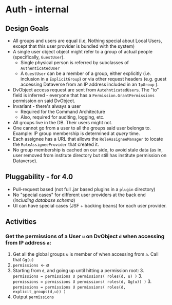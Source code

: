 # Auth - internal

## Design Goals
* All groups and users are equal (i.e, Nothing special about Local Users, except that this user provider is bundled with the system)
* A single user object object might refer to a group of actual people (specifically, `GuestUser`). 
    - Single physical person is referred by subclasses of `AuthenticatedUser`
    - A `GuestUser` can be a member of a group, either explicitly (i.e. inclusion in a `ExplicitGroup`) or via other request headers (e.g. guest accessing Dataverse from an IP address included in an `IpGroup` ).
* DvObject access request are sent from `AutehnticatedUser`s. The "to" field is inferred - everyone that has a `Permission.GrantPermissions` permission on said DvObject.
* Invariant - there's always a user
    - Required for the Command Architecture
    - Also, required for auditing, logging, etc.
* All groups live in the DB. Their users might not.
* One cannot go from a user to all the groups said user belongs to. Example: IP group membership is determined at *query* time.
* Each assignee has a URL that allows the `RoleAssigneeManager` to locate the `RoleAssigneeProvider` that created it.
* No group membership is cached on our side, to avoid stale data (as in, user removed from institute directory but still has institute permission on Dataverse).

## Pluggability - for 4.0
* Pull-request based (not full .jar based plugins in a `plugin` directory)
* No "special cases" for different user providers at the back end (*including database schema*)
* UI can have special cases (JSF + backing beans) for each user provider.

## Activities
### Get the permissions of a User `u` on DvObject `d` when accessing from IP address `a`:
1. Get all the global groups `u` is member of when accessing from `a`. Call that `Gg(u)` 
2. `permissions `&larr; &empty;
2. Starting from `d`, and going up until hitting a permission root:
    3. `permissions = permissions U permissions( roles(d, u) )`
    3. `permissions = permissions U permissions( roles(d, Gg(u)) )`
    3. `permissions = permissions U permissions( roles(d, explicit_groups(d,u)) )`
4. Output `permissions`